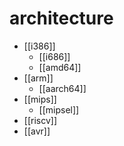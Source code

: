 # architecture

- [[i386]]
	- [[i686]]
	- [[amd64]]
- [[arm]]
	- [[aarch64]]
- [[mips]]
	- [[mipsel]]
- [[riscv]]
- [[avr]]

